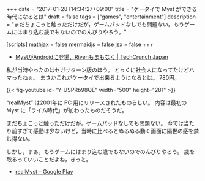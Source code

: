 +++
date = "2017-01-28T14:34:27+09:00"
title = "ケータイで Myst ができる時代になるとは"
draft = false
tags = ["games", "entertainment"]
description = "まだちょこっと触っただけだが，ゲームパッドなしでも問題ない。もうゲームにはまり込む歳でもないのでのんびりやろう。"

[scripts]
  mathjax = false
  mermaidjs = false
  jsx = false
+++

- [MystがAndroidに登場、Rivenもまもなく | TechCrunch Japan](https://techcrunch.com/2017/01/26/myst-arrives-on-android-riven-to-follow-soon/)

私が当時やったのはセガサターン版のほう。
とっくに社会人になってたけどハマったねぇ。
まさかこれがケータイで出来るようになるとは。
780円。

{{< fig-youtube id="Y-USPRb98QE" width="500" height="281" >}}

“realMyst” は2001年に PC 用にリリースされたものらしい。
内容は最初の Myst に「ライム時代」が加わったものだそうだ。

まだちょこっと触っただけだが，ゲームパッドなしでも問題ない。
今では当たり前すぎて感動は少ないけど，当時に比べるとぬるぬる動く画面に隔世の感を禁じ得ない。

しかし，まぁ，もうゲームにはまり込む歳でもないのでのんびりやろう。
歳を取るっていいことだよね，きっと。

- [realMyst - Google Play](https://play.google.com/store/apps/details?id=com.noodlecake.realmyst)
